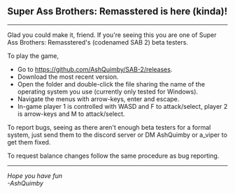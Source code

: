Super Ass Brothers: Remasstered is here (kinda)!
-
---

Glad you could make it, friend. If you're seeing this you are one of Super Ass Brothers: Remasstered's (codenamed SAB 2) beta testers.

To play the game, 
- Go to https://github.com/AshQuimby/SAB-2/releases.
- Download the most recent version.
- Open the folder and double-click the file sharing the name of the operating system you use (currently only tested for Windows).
- Navigate the menus with arrow-keys, enter and escape.
- In-game player 1 is controlled with WASD and F to attack/select, player 2 is arrow-keys and M to attack/select.

To report bugs, seeing as there aren't enough beta testers for a formal system, just send them to the discord server or DM AshQuimby or a_viper to get them fixed.

To request balance changes follow the same procedure as bug reporting.

---
<i>
Hope you have fun <br>
-AshQuimby
